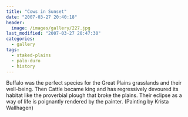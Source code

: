 ```yaml
---
title: "Cows in Sunset"
date: "2007-03-27 20:40:18"
header:
  image: /images/gallery/227.jpg
last_modified: "2007-03-27 20:47:30"
categories:
  - gallery
tags:
  - staked-plains
  - palo-duro
  - history  
---
```


Buffalo was the perfect species for the Great Plains grasslands and their well-being. Then Cattle became king and has regressively devoured its habitat like the proverbial plough that broke the plains. Their eclipse as a way of life is poignantly rendered by the painter. (Painting by Krista Wallhagen)
